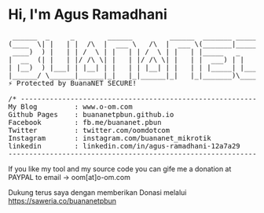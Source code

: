 # Hi, I'm Agus Ramadhani
<pre>
 ______  _     _        ______         ______  _______ _______ 
(____  \| |   | |  /\  |  ___ \   /\  |  ___ \(_______|_______)
 ____)  ) |   | | /  \ | |   | | /  \ | |   | |_____   _       
|  __  (| |   | |/ /\ \| |   | |/ /\ \| |   | |  ___) | |      
| |__)  ) |___| | |__| | |   | | |__| | |   | | |_____| |_____ 
|______/ \______|______|_|   |_|______|_|   |_|_______)\______)
⚡ Protected by BuanaNET SECURE!

/* -------------------------------------------------------------
My Blog         : www.o-om.com
Github Pages    : buananetpbun.github.io
Facebook        : fb.me/buananet.pbun
Twitter         : twitter.com/oomdotcom
Instagram       : instagram.com/buananet_mikrotik
linkedin        : linkedin.com/in/agus-ramadhani-12a7a29
------------------------------------------------------------- /*
</pre>
If you like my tool and my source code you can gife me a donation at PAYPAL to email -> oom[at]o-om.com

Dukung terus saya dengan memberikan Donasi melalui https://saweria.co/buananetpbun


<!--
**buananetpbun/buananetpbun** is a ✨ _special_ ✨ repository because its `README.md` (this file) appears on your GitHub profile.

Here are some ideas to get you started:

- 🔭 I’m currently working on ...
- 🌱 I’m currently learning ...
- 👯 I’m looking to collaborate on ...
- 🤔 I’m looking for help with ...
- 💬 Ask me about ...
- 📫 How to reach me: ...
- 😄 Pronouns: ...
- ⚡ Fun fact: ...
-->
